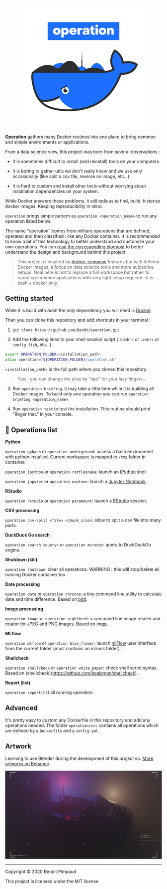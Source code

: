 <div align="center">
<img src="operation/misc/operation.png" width="400" />
</div>

**Operation** gathers many Docker routines into one place to bring common and simple environments or applications.

From a data science view,  this project was born from several observations :

* It is sometimes difficult to install (and reinstall) tools on your computers.

* It is boring to gather utils we don't really know and we use only occasionally (like split a csv file, reverse an image, etc...).

* It is hard to custom and install other tools without worrying about installation dependencies on your system.

While Docker answers these problems, it still tedious to find, build, historize docker images. Keeping reproducibility in mind.

`operation` brings simple pattern as `operation <operation_name>` to run any operation listed below. 

The name "operation" comes from military operations that are defined, operated and then classified : like any Docker container.
It is recommended to know a bit of this technology to better understand and customize your own operations. You can [read the corresponding blogpost](https://towardsdatascience.com/easy-development-environments-with-operation-6b352e72c0eb) to better understand the design and background behind this project.

> This project is inspired by [docker-compose](https://github.com/docker/compose) features but with defined Docker images, a focus on data science tools and more subjective setups. Goal here is not to replace a full workspace but rather to round up common applications with very light setup required : it is bash + docker only.

## Getting started

While it is build with *bash* the only dependency you will need is [Docker](https://docs.docker.com/install/). 

Then you can clone this repository and add shortcuts in your terminal :

1. `git clone https://github.com/Ben8t/operation.git`

2. Add the following lines to your shell session script (`.bashrc` or `.zshrc` or `config.fish`, etc...).

```bash
export OPERATION_FOLDER=<installation_path>
alias operation="${OPERATION_FOLDER}/operation.sh"
```

`<installation_path>` is the full path where you cloned this repository.

> Tips : you can change the alias by "ops" for your lazy fingers...

3. Run `operation briefing`. It may take a little time while it is building all Docker images. To build only one operation you can run `operation briefing <operation_name>`.

4. Run `operation test` to test the installation. This routine should print "Roger that." in your console.

## :round_pushpin: Operations list

**Python**

`operation pybash` or `operation underground`: access a bash environment with python installed. Current workspace is mapped to `/tmp` folder in container.

`operation ipython` or `operation rattlesnake`: launch an [IPython](https://ipython.org/) shell.

`operation jupyter` or `operation neptune`: launch a [Jupyter Notebook](https://jupyter.org/).

**RStudio**

`operation rstudio` or `operation paramount`: launch a [RStudio](https://rstudio.com/) session.

**CSV processing**

`operation csv-split <file> <chunk_size>`: allow to split a csv file into many parts.

**DuckDuck Go search**

`operation search <query>` or `operation mirador`: query to DuckDuckGo engine.

**Shutdown (kill)**

`operation shutdown`: clear all operations. WARNING : this will stop/delete all running Docker container too.

**Date processing**

`operation date` or `operation chronos`: a tiny command line utility to calculate date and time difference. Based on [pdd](https://github.com/jarun/pdd).

**Image processing**

`operation image` or `operation nightbird`: a command line image resizer and rotator for JPEG and PNG images. Based on [imgp](https://github.com/jarun/imgp).

**MLflow**

`operation mlflow` or `operation blue_flower`: launch [mlFlow](https://mlflow.org/) user interface from the current folder (must contains an mlruns folder).

**Shellcheck**

`operation shellcheck` or `operation white_paper`: check shell script syntax. Based on (shellcheck)(https://github.com/koalaman/shellcheck).

**Report (list)**

`operation report`: list all running operation.

## Advanced

It's pretty easy to custom any Dockerfile in this repository and add any operations needed. The folder `operation/src` contains all operations which are defined by a `Dockerfile` and a `config.yml`.

## Artwork

Learning to use Blender during the development of this project so. [More artworks on Behance](https://www.behance.net/gallery/95156933/Operation).

<div align="center">
<img src="operation/misc/artwork.png" width="800" />
</div>

---

Copyright © 2020 Benoit Pimpaud

This project is licensed under the MIT license
